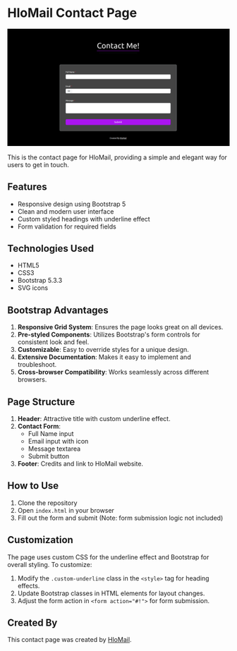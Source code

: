# HloMail Contact Page

![HloMail Contact Page](Contact-1.png)

This is the contact page for HloMail, providing a simple and elegant way for users to get in touch.

## Features

- Responsive design using Bootstrap 5
- Clean and modern user interface
- Custom styled headings with underline effect
- Form validation for required fields

## Technologies Used

- HTML5
- CSS3
- Bootstrap 5.3.3
- SVG icons

## Bootstrap Advantages

1. **Responsive Grid System**: Ensures the page looks great on all devices.
2. **Pre-styled Components**: Utilizes Bootstrap's form controls for consistent look and feel.
3. **Customizable**: Easy to override styles for a unique design.
4. **Extensive Documentation**: Makes it easy to implement and troubleshoot.
5. **Cross-browser Compatibility**: Works seamlessly across different browsers.

## Page Structure

1. **Header**: Attractive title with custom underline effect.
2. **Contact Form**: 
   - Full Name input
   - Email input with icon
   - Message textarea
   - Submit button
3. **Footer**: Credits and link to HloMail website.

## How to Use

1. Clone the repository
2. Open `index.html` in your browser
3. Fill out the form and submit (Note: form submission logic not included)

## Customization

The page uses custom CSS for the underline effect and Bootstrap for overall styling. To customize:

1. Modify the `.custom-underline` class in the `<style>` tag for heading effects.
2. Update Bootstrap classes in HTML elements for layout changes.
3. Adjust the form action in `<form action="#!">` for form submission.

## Created By

This contact page was created by [HloMail](https://hlomail.in).
